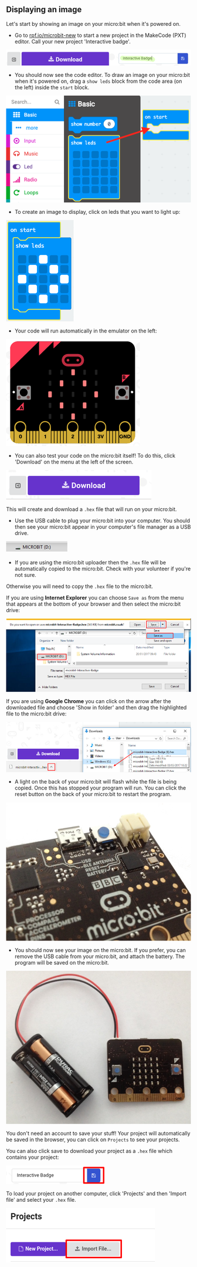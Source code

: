 ## Displaying an image

Let's start by showing an image on your micro:bit when it's powered on.

+ Go to <a href="https://rpf.io/microbit-new" target="_blank">rpf.io/microbit-new</a> to start a new project in the MakeCode (PXT) editor. Call your new project 'Interactive badge'.

![スクリーンショット](images/badge-name.png)

+ You should now see the code editor. To draw an image on your micro:bit when it's powered on, drag a `show leds` block from the code area (on the left) inside the `start` block.

![スクリーンショット](images/badge-draw.png)

+ To create an image to display, click on leds that you want to light up:

![スクリーンショット](images/badge-pattern.png)

+ Your code will run automatically in the emulator on the left:

![screenshot](images/badge-emulator.png)

+ You can also test your code on the micro:bit itself! To do this, click 'Download' on the menu at the left of the screen.

![スクリーンショット](images/badge-download.png)

This will create and download a `.hex` file that will run on your micro:bit.

+ Use the USB cable to plug your micro:bit into your computer. You should then see your micro:bit appear in your computer's file manager as a USB drive. 

![スクリーンショット](images/badge-drive.png)

+ If you are using the micro:bit uploader then the `.hex` file will be automatically copied to the micro:bit. Check with your volunteer if you're not sure. 

Otherwise you will need to copy the `.hex` file to the micro:bit.

If you are using **Internet Explorer** you can choose `Save as` from the menu that appears at the bottom of your browser and then select the micro:bit drive:

![スクリーンショット](images/badge-save-explorer.png)

If you are using **Google Chrome** you can click on the arrow after the downloaded file and choose 'Show in folder' and then drag the highlighted file to the micro:bit drive:

![スクリーンショット](images/badge-save-chrome.png)

+ A light on the back of your micro:bit will flash while the file is being copied. Once this has stopped your program will run. You can click the reset button on the back of your micro:bit to restart the program.

![スクリーンショット](images/badge-reset.jpg)

+ You should now see your image on the micro:bit. If you prefer, you can remove the USB cable from your micro:bit, and attach the battery. The program will be saved on the micro:bit.

![スクリーンショット](images/badge-battery.jpg)

You don't need an account to save your stuff! Your project will automatically be saved in the browser, you can click on `Projects` to see your projects.

You can also click save to download your project as a `.hex` file which contains your project:

![スクリーンショット](images/badge-save.png)

To load your project on another computer, click 'Projects' and then 'Import file' and select your `.hex` file.

![スクリーンショット](images/badge-import.png)
